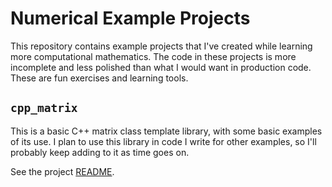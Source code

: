 # Numerical Example Projects

This repository contains example projects that I've created while learning
more computational mathematics. The code in these projects is more
incomplete and less polished than what I would want in production code.
These are fun exercises and learning tools.

## `cpp_matrix`

This is a basic C++ matrix class template library, with some basic examples
of its use. I plan to use this library in code I write for other examples,
so I'll probably keep adding to it as time goes on.

See the project [README](./cpp_matrix/README.md).

